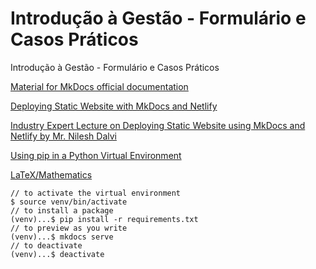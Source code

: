 # Introdução à Gestão - Formulário e Casos Práticos
Introdução à Gestão - Formulário e Casos Práticos

[Material for MkDocs official documentation](https://squidfunk.github.io/mkdocs-material/getting-started/)

[Deploying Static Website with MkDocs and Netlify](https://www.nileshdalvi.com/blog/deploy-static-web-mkdocs-netlify/)

[Industry Expert Lecture on Deploying Static Website using MkDocs and Netlify by Mr. Nilesh Dalvi](https://www.youtube.com/watch?v=P630AQwjgJQ)

[Using pip in a Python Virtual Environment](https://realpython.com/what-is-pip/#using-pip-in-a-python-virtual-environment)

[LaTeX/Mathematics](https://en.wikibooks.org/wiki/LaTeX/Mathematics)


```
// to activate the virtual environment
$ source venv/bin/activate
// to install a package
(venv)...$ pip install -r requirements.txt
// to preview as you write
(venv)...$ mkdocs serve
// to deactivate
(venv)...$ deactivate
```